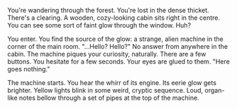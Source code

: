 You're wandering through the forest. You're lost in the dense thicket. There's a clearing. A wooden, cozy-looking cabin sits right in the centre. You can see some sort of faint glow through the window. Huh?

You enter. You find the source of the glow: a strange, alien machine in the corner of the main room. "...Hello? Hello?" No answer from anywhere in the cabin. The machine piques your curiosity, naturally. There are a few buttons. You hesitate for a few seconds. Your eyes are glued to them. "Here goes nothing."

The machine starts. You hear the whirr of its engine. Its eerie glow gets brighter. Yellow lights blink in some weird, cryptic sequence. Loud, organ-like notes bellow through a set of pipes at the top of the machine.
